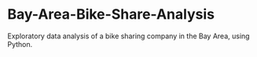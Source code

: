 # Bay-Area-Bike-Share-Analysis
Exploratory data analysis of a bike sharing company in the Bay Area, using Python.
